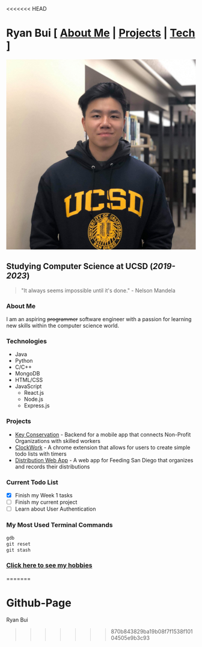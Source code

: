 <<<<<<< HEAD
# Ryan Bui [ [About Me](#about-me) | [Projects](#projects) | [Tech](#technologies) ]
![Self-Image](./self-image.jpg)
## Studying **Computer Science** at UCSD (_2019-2023_)
> "It always seems impossible until it's done." - Nelson Mandela 

### About Me
I am an aspiring ~~programmer~~ software engineer with a passion for learning new skills within the computer science world.

### Technologies
- Java
- Python
- C/C++
- MongoDB
- HTML/CSS
- JavaScript
  - React.js
  - Node.js
  - Express.js

### Projects
- [Key Conservation](https://github.com/ryanbuui/key-conservation-be) - Backend for a mobile app that connects Non-Profit Organizations with skilled workers
- [ClockWork](https://github.com/ryanbuui/ClockWork) - A chrome extension that allows for users to create simple todo lists with timers
- [Distribution Web App](https://github.com/TritonSE/distribution-web-app) - A web app for Feeding San Diego that organizes and records their distributions 

### Current Todo List
- [x] Finish my Week 1 tasks
- [ ] Finish my current project
- [ ] Learn about User Authentication

### My Most Used Terminal Commands
```
gdb
git reset
git stash
```

### [Click here to see my hobbies](HobbiesList.md)
=======
# Github-Page
Ryan Bui
>>>>>>> 870b843829ba19b08f7f1538f10104505e9b3c93
